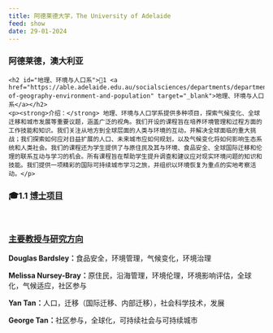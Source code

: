 ```yaml
---
title: 阿德莱德大学，The University of Adelaide
feed: show
date: 29-01-2024
---
```


<html lang="zh">
<head>
    <meta charset="UTF-8">
    <title>阿德莱德大学，The University of Adelaide</title>
    <link rel="stylesheet" href="/assets/css/CSS.css">
</head>
<body>
    <h3>阿德莱德，澳大利亚</h3>

    <h2 id="地理、环境与人口系">🏫1 <a href="https://able.adelaide.edu.au/socialsciences/departments/department-of-geography-environment-and-population" target="_blank">地理、环境与人口系</a></h2>
    <p><strong>介绍：</strong> 地理、环境与人口学系提供多种项目，探索气候变化、全球迁移和城市发展等重要议题，涵盖广泛的视角。我们开设的课程旨在培养环境管理和过程方面的工作技能和知识。我们关注从地方到全球层面的人类与环境的互动，并解决全球面临的重大挑战；我们探索如何应对日益扩展的人口、未来城市应如何规划，以及气候变化将如何影响生态系统和人类社会。我们的课程还为学生提供了与原住民及其与环境、食品安全、全球国际迁移和伦理的联系互动与学习的机会。所有课程旨在帮助学生提升调查和建议应对现实环境问题的知识和技能。我们提供一项精彩的国际可持续城市学习之旅，并组织以环境恢复为重点的实地考察活动。</p>

<h3 id="博士项目">🎓1.1 <a href=" https://www.adelaide.edu.au/degree-finder/2024/hdrdoctor_philosophy.html" target="_blank">博士项目</a></h3>

<br>
       <div class="project-box">
       <h3 id="主要教授与研究方向"><a href="https://able.adelaide.edu.au/socialsciences/departments/department-of-geography-environment-and-population" target="_blank">主要教授与研究方向</a></h3>
        <p><strong>Douglas Bardsley：</strong>食品安全，环境管理，气候变化，环境治理</p>
        <p><strong>Melissa Nursey-Bray：</strong>原住民，沿海管理，环境伦理，环境影响评估，全球化，气候适应，社区参与</p>
         <p><strong>Yan Tan：</strong>人口，迁移（国际迁移、内部迁移），社会科学技术，发展</p>
         <p><strong>George Tan：</strong>社区参与，全球化，可持续社会与可持续城市</p>
    </div>
<br>
    <br>

</body>
</html>

